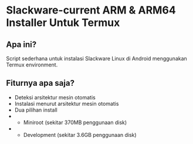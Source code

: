# Slackware-current ARM & ARM64 Installer Untuk Termux

## Apa ini?
Script sederhana untuk instalasi Slackware Linux di Android menggunakan Termux environment.

## Fiturnya apa saja?
- Deteksi arsitektur mesin otomatis
- Instalasi menurut arsitektur mesin otomatis
- Dua pilihan install
- - Miniroot (sekitar 370MB penggunaan disk)
- - Development (sekitar 3.6GB penggunaan disk)

